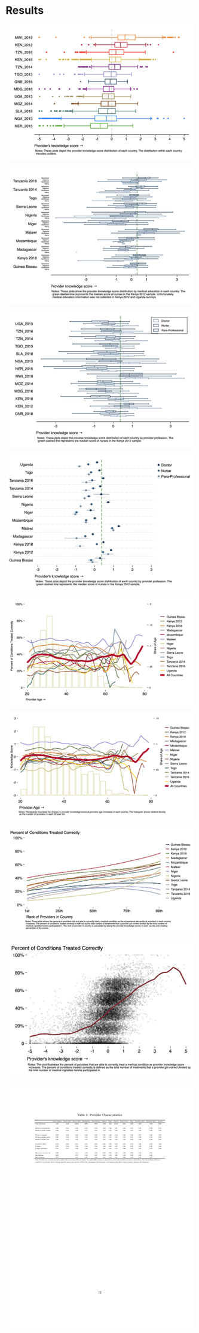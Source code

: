 # Results



![](prov_knowledge.png)

![](prov_mededu.png)

![](cadre_knowledge.png)

![](scatter_cadre_knowledge.png)

![](treat_scatter_age.png)

![](treat_knowledge_score.png)

![](treat_percentile_lowess_2.png)

![](treat_scatter_knowledge.png)

![](Regression_Results.png)